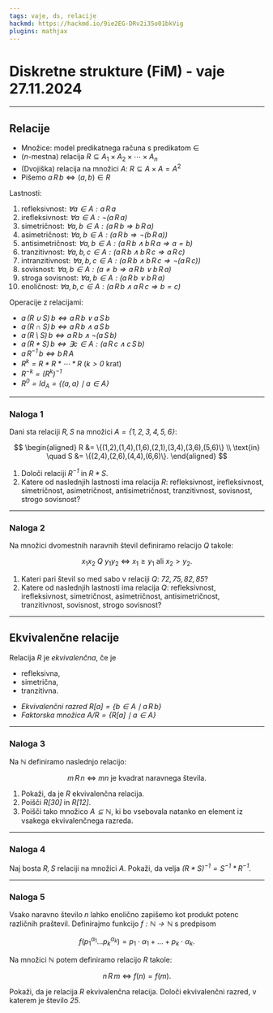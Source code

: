 ```yaml
---
tags: vaje, ds, relacije
hackmd: https://hackmd.io/9ie2EG-DRv2i35o01bkVig
plugins: mathjax
---
```

# Diskretne strukture (FiM) - vaje 27.11.2024

---

## Relacije

* Množice: model predikatnega računa s predikatom $\in$
* ($n$-mestna) relacija $R \subseteq A_1 \times A_2 \times \cdots \times A_n$
* (Dvojiška) relacija na množici $A$: $R \subseteq A \times A = A^2$
* Pišemo $a \, R \, b \iff (a, b) \in R$

Lastnosti:

1. refleksivnost: <i>$\forall a \in A: a \, R \, a$</i>
2. irefleksivnost: <i>$\forall a \in A: \lnot (a \, R \, a)$</i>
3. simetričnost: <i>$\forall a, b \in A: (a \, R \, b \Rightarrow b \, R \, a)$</i>
4. asimetričnost: <i>$\forall a, b \in A: (a \, R \, b \Rightarrow \lnot (b \, R \, a))$</i>
5. antisimetričnost: <i>$\forall a, b \in A: (a \, R \, b \land b \, R \, a \Rightarrow a = b)$</i>
6. tranzitivnost: <i>$\forall a, b, c \in A: (a \, R \, b \land b \, R \, c \Rightarrow a \, R \, c)$</i>
7. intranzitivnost: <i>$\forall a, b, c \in A: (a \, R \, b \land b \, R \, c \Rightarrow \lnot (a \, R \, c))$</i>
8. sovisnost: <i>$\forall a, b \in A: (a \ne b \Rightarrow a \, R \, b \lor b \, R \, a)$</i>
9. stroga sovisnost: <i>$\forall a, b \in A: (a \, R \, b \lor b \, R \, a)$</i>
10. enoličnost: <i>$\forall a, b, c \in A: (a \, R \, b \land a \, R \, c \Rightarrow b = c)$</i>

Operacije z relacijami:
* <i>$a \, (R \cup S) \, b \iff a \, R \, b \lor a \, S \, b$</i>
* <i>$a \, (R \cap S) \, b \iff a \, R \, b \land a \, S \, b$</i>
* <i>$a \, (R \setminus S) \, b \iff a \, R \, b \land \lnot (a \, S \, b)$</i>
* <i>$a \, (R * S) \, b \iff \exists c \in A: (a \, R \, c \land c \, S \, b)$</i>
* <i>$a \, R^{-1} \, b \iff b \, R \, A$</i>
* <i>$R^k = R * R * \cdots * R$</i> (<i>$k > 0$</i> krat)
* <i>$R^{-k} = (R^k)^{-1}$</i>
* <i>$R^0 = Id_A = \lbrace (a, a) \mid a \in A \rbrace$</i>

---

### Naloga 1

Dani sta relaciji <i>$R,S$</i> na množici <i>$A=\lbrace 1,2,3,4,5,6 \rbrace$</i>:

$$
\begin{aligned}
R &= \{(1,2),(1,4),(1,6),(2,1),(3,4),(3,6),(5,6)\} \\
\text{in} \quad
S &= \{(2,4),(2,6),(4,4),(6,6)\}.
\end{aligned}
$$

1. Določi relaciji <i>$R^{-1}$</i> in <i>$R*S$</i>.
2. Katere od naslednjih lastnosti ima relacija <i>$R$</i>: refleksivnost, irefleksivnost, simetričnost, asimetričnost, antisimetričnost, tranzitivnost, sovisnost, strogo sovisnost?

---

### Naloga 2

Na množici dvomestnih naravnih števil definiramo relacijo <i>$Q$</i> takole:

$$
x_1x_2 \ Q \ y_1y_2 \ \Leftrightarrow \ x_1 \ge y_1 \ \mbox{ali} \ x_2 > y_2.
$$

1. Kateri pari števil so med sabo v relaciji <i>$Q$</i>: <i>$72,75,82,85$</i>?
2. Katere od naslednjih lastnosti ima relacija <i>$Q$</i>: refleksivnost, irefleksivnost, simetričnost, asimetričnost, antisimetričnost, tranzitivnost, sovisnost, strogo sovisnost?

---

## Ekvivalenčne relacije

Relacija $R$ je *ekvivalenčna*, če je
* refleksivna,
* simetrična,
* tranzitivna.

- *Ekvivalenčni razred* <i>$R[a] = \lbrace b \in A \mid a \, R \, b \rbrace$</i>
- *Faktorska množica* <i>$A/R = \lbrace R[a] \mid a \in A \rbrace$</i>

---

### Naloga 3

Na <i>$\mathbb{N}$</i> definiramo naslednjo relacijo:

$$
m \, R \, n \ \Leftrightarrow \ mn \text{ je kvadrat naravnega števila}.
$$

1. Pokaži, da je <i>$R$</i> ekvivalenčna relacija.
2. Poišči <i>$R[30]$</i> in <i>$R[12]$</i>.
3. Poišči tako množico <i>$A\subseteq\mathbb{N}$</i>, ki bo vsebovala natanko en element iz vsakega ekvivalenčnega razreda.

---

### Naloga 4

Naj bosta <i>$R, S$</i> relaciji na množici <i>$A$</i>. Pokaži, da velja <i>$(R * S)^{-1}=S^{-1} * R^{-1}$</i>.

---

### Naloga 5

Vsako naravno število <i>$n$</i> lahko enolično zapišemo kot produkt potenc različnih praštevil. Definirajmo funkcijo <i>$f:  \mathbb{N}  \to  \mathbb{N}$</i> s predpisom

$$
f(p_1^{\alpha_1} \dots p_k^{\alpha_k})
= p_1\cdot \alpha_1 + \dots + p_k \cdot \alpha_k.
$$

Na množici <i>$\mathbb{N}$</i> potem definiramo relacijo <i>$R$</i> takole:

$$
n \, R \, m \ \Leftrightarrow \ f(n) = f(m).
$$

Pokaži, da je relacija <i>$R$</i> ekvivalenčna relacija. Določi ekvivalenčni razred, v katerem je število <i>$25$</i>.
